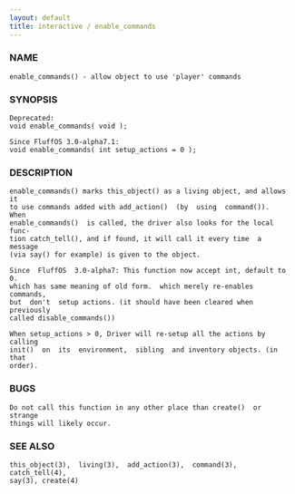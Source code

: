 ```yaml
---
layout: default
title: interactive / enable_commands
---
```


### NAME

    enable_commands() - allow object to use 'player' commands

### SYNOPSIS

    Deprecated:
    void enable_commands( void );

    Since FluffOS 3.0-alpha7.1:
    void enable_commands( int setup_actions = 0 );

### DESCRIPTION

    enable_commands() marks this_object() as a living object, and allows it
    to use commands added with add_action()  (by  using  command()).   When
    enable_commands()  is called, the driver also looks for the local func‐
    tion catch_tell(), and if found, it will call it every time  a  message
    (via say() for example) is given to the object.

    Since  FluffOS  3.0-alpha7: This function now accept int, default to 0.
    which has same meaning of old form.  which merely re-enables  commands,
    but  don't  setup actions. (it should have been cleared when previously
    called disable_commands())

    When setup_actions > 0, Driver will re-setup all the actions by calling
    init()  on  its  environment,  sibling  and inventory objects. (in that
    order).

### BUGS

    Do not call this function in any other place than create()  or  strange
    things will likely occur.

### SEE ALSO

    this_object(3),  living(3),  add_action(3),  command(3), catch_tell(4),
    say(3), create(4)
